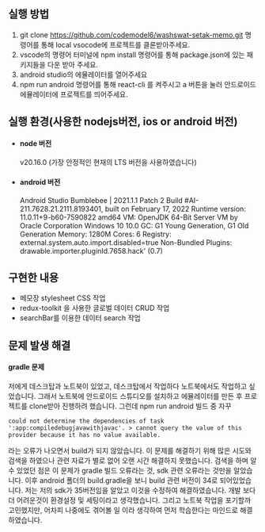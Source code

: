 ## 실행 방법
1. git clone https://github.com/codemodel6/washswat-setak-memo.git 명령어를 통해 local vsocode에 프로젝트를 클론받아주세요.
2. vscode의 명령어 터미널에 npm install 명령어를 통해 package.json에 있는 패키지들을 다운 받아 주세요.
3. android studio의 에뮬레이터를 열어주세요
4. npm run android 명령어를 통해 react-cli 를 켜주시고 a 버튼을 눌러 안드로이드 에뮬레이터에 프로젝트를 띄어주세요.



## 실행 환경(사용한 nodejs버전, ios or android 버전)
- #### node 버전 <br/>
  v20.16.0 (가장 안정적인 현재의 LTS 버전을 사용하였습니다)
- #### android 버전 <br/>
  Android Studio Bumblebee | 2021.1.1 Patch 2
  Build #AI-211.7628.21.2111.8193401, built on February 17, 2022
  Runtime version: 11.0.11+9-b60-7590822 amd64
  VM: OpenJDK 64-Bit Server VM by Oracle Corporation
  Windows 10 10.0
  GC: G1 Young Generation, G1 Old Generation
  Memory: 1280M
  Cores: 6
  Registry: external.system.auto.import.disabled=true
  Non-Bundled Plugins: drawable.importer.pluginId.7658.hack' (0.7)



## 구현한 내용
- 메모장 stylesheet CSS 작업
- redux-toolkit 을 사용한 글로벌 데이터 CRUD 작업
- searchBar를 이용한 데이터 search 작업

## 문제 발생 해결
#### gradle 문제
저에게 데스크탑과 노트북이 있었고, 데스크탑에서 작업하다 노트북에서도 작업하고 싶었습니다. 그래서 노트북에 안드로이드 스튜디오를 설치하고 에뮬레이터를 만든 후 프로젝트를 clone받아 진행하려 했습니다.
그런데 npm run android 빌드 중 자꾸

```
could not determine the dependencies of task ':app:compiledebugjavawithjavac'. > cannot query the value of this provider because it has no value available.
```

라는 오류가 나오면서 build가 되지 않았습니다. 이 문제를 해결하기 위해 많은 시도와 검색을 하였으나 관련 자료가 별로 없어 오랜 시간 해결하지 못했습니다.
검색을 하며 알 수 있었던 점은 이 문제가 gradle 빌드 오류라는 것, sdk 관련 오류라는 것만을 알았습니다.
이후 android 폴더의 build.gradle을 보니 build 관련 버전이 34로 되어있었습니다. 저는 저의 sdk가 35버전임을 알았고 이것을 수정하여 해결하였습니다.
개발 보다 더 어려운것이 환경설정 및 세팅이라고 생각했습니다. 그리고 노트북 작업을 포기할까 고민했지만, 어차피 나중에도 겪어볼 일 이라 생각하여 먼저 학습한다는 마인드로 해결하였습니다.

